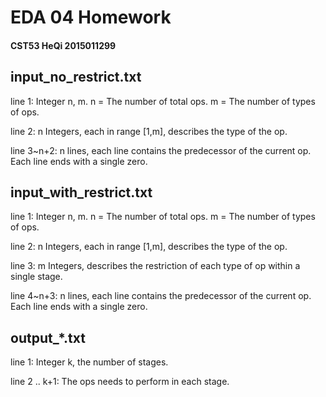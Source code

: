 # EDA 04 Homework

#### CST53 HeQi 2015011299

## input\_no\_restrict.txt

line 1: Integer n, m. n = The number of total ops. m = The number of types of ops.

line 2: n Integers, each in range [1,m], describes the type of the op.

line 3~n+2: n lines, each line contains the predecessor of the current op. Each line ends with a single zero.

## input\_with\_restrict.txt

line 1: Integer n, m. n = The number of total ops. m = The number of types of ops.

line 2: n Integers, each in range [1,m], describes the type of the op.

line 3: m Integers, describes the restriction of each type of op within a single stage.

line 4~n+3: n lines, each line contains the predecessor of the current op. Each line ends with a single zero.

## output\_\*.txt

line 1: Integer k, the number of stages.

line 2 .. k+1: The ops needs to perform in each stage.
